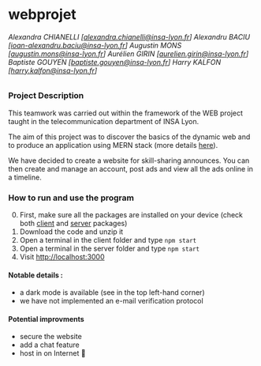 # webprojet

###### _Alexandra CHIANELLI [alexandra.chianelli@insa-lyon.fr] Alexandru BACIU [ioan-alexandru.baciu@insa-lyon.fr]  Augustin MONS [augustin.mons@insa-lyon.fr] Aurélien GIRIN [aurelien.girin@insa-lyon.fr] Baptiste GOUYEN [baptiste.gouyen@insa-lyon.fr] Harry KALFON [harry.kalfon@insa-lyon.fr]_

### Project Description

This teamwork was carried out within the framework of the WEB project taught in the telecommunication department of INSA Lyon. 


The aim of this project was to discover the basics of the dynamic web and to produce an application using MERN stack (more details [here](https://www.mongodb.com/mern-stack#:~:text=MERN%20stands%20for%20MongoDB%2C%20Express,a%20client%2Dside%20JavaScript%20framework "About MERN Stack")). 

We have decided to create a website for skill-sharing announces. You can then create and manage an account, post ads and view all the ads online in a timeline. 

### How to run and use the program 

0. First, make sure all the packages are installed on your device (check both [client](https://github.com/jesuisjayus/webproject/blob/main/client/package.json "client packages") and [server](https://github.com/jesuisjayus/webproject/blob/main/server/package.json "server packages") packages)
1. Download the code and unzip it
2. Open a terminal in the client folder and type `npm start`
3. Open a terminal in the server folder and type `npm start`
4. Visit [http://localhost:3000](http://localhost:3000 "SkillConnect")

#### Notable details : 
* a dark mode is available (see in the top left-hand corner)
* we have not implemented an e-mail verification protocol

#### Potential improvments
* secure the website
* add a chat feature
* host in on Internet 🤷    
